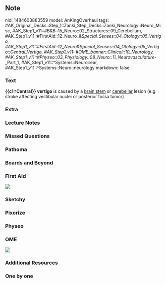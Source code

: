 ## Note
nid: 1484603883559
model: AnKingOverhaul
tags: #AK_Original_Decks::Step_1::Zanki_Step_Decks::Zanki_Neurology::Neuro_Misc, #AK_Step1_v11::#B&B::15_Neuro::02_Structures::09_Cerebellum, #AK_Step1_v11::#FirstAid::12_Neuro_&_Special_Senses::04_Otology::05_Vertigo, #AK_Step1_v11::#FirstAid::12_Neuro_&_Special_Senses::04_Otology::05_Vertigo::Central_Vertigo, #AK_Step1_v11::#OME_banner::Clinical::10_Neurology, #AK_Step1_v11::#Physeo::03_Physiology::08_Neuro::11_Neurovasculature_-_Part_1, #AK_Step1_v11::^Systems::Neuro::ear, #AK_Step1_v11::^Systems::Neuro::neurology
markdown: false

### Text
<div>
  <b>{{c1::Central}} vertigo</b> is caused by a <u>brain stem</u>
  or <u>cerebellar</u> lesion (e.g. stroke affecting vestibular
  nuclei or posterior fossa tumor)
</div>

### Extra


### Lecture Notes


### Missed Questions


### Pathoma


### Boards and Beyond


### First Aid
<img src="tmpr3nLmq.png">

### Sketchy


### Pixorize


### Physeo


### OME
<div class="ome-widget">
  <a href=
  "https://onlinemeded.org/spa/neurology?ref=anki"><img src="_OME_AnkiFlashcards_Topic_1.png"></a>
</div>

### Additional Resources


### One by one

